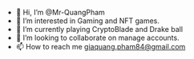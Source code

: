 - 👋 Hi, I’m @Mr-QuangPham
- 👀 I’m interested in Gaming and NFT games.
- 🌱 I’m currently playing CryptoBlade and Drake ball
- 💞️ I’m looking to collaborate on manage accounts. 
- 📫 How to reach me giaquang.pham84@gmail.com

<!---
Mr-QuangPham/Mr-QuangPham is a ✨ special ✨ repository because its `README.md` (this file) appears on your GitHub profile.
You can click the Preview link to take a look at your changes.
--->
